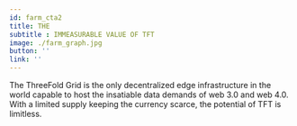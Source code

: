 ```yaml
---
id: farm_cta2
title: THE 
subtitle : IMMEASURABLE VALUE OF TFT
image: ./farm_graph.jpg
button: ''
link: ''
---
```

The ThreeFold Grid is the only decentralized edge infrastructure in the world capable to host the insatiable data demands of web 3.0 and web 4.0. With a limited supply keeping the currency scarce, the potential of TFT is limitless.
